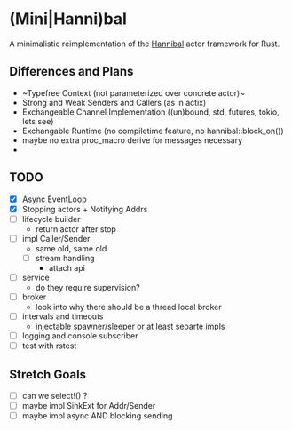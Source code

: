 # (Mini|Hanni)bal

A minimalistic reimplementation of the [Hannibal](https://lib.rs/hannibal) actor framework for Rust.

## Differences and Plans

- ~Typefree Context (not parameterized over concrete actor)~
- Strong and Weak Senders and Callers (as in actix)
- Exchangeable Channel Implementation ((un)bound, std, futures, tokio, lets see)
- Exchangable Runtime (no compiletime feature, no hannibal::block_on())
- maybe no extra proc_macro derive for messages necessary
-

## TODO

- [x] Async EventLoop
- [x] Stopping actors + Notifying Addrs
- [ ] lifecycle builder
  - return actor after stop
- [ ] impl Caller/Sender
  - same old, same old
  - [ ] stream handling
    - attach api
- [ ] service
  - do they require supervision?
- [ ] broker
  - look into why there should be a thread local broker
- [ ] intervals and timeouts
  - injectable spawner/sleeper or at least separte impls
- [ ] logging and console subscriber
- [ ] test with rstest

## Stretch Goals
- [ ] can we select!() ?
- [ ] maybe impl SinkExt for Addr/Sender
- [ ] maybe impl async AND blocking sending
